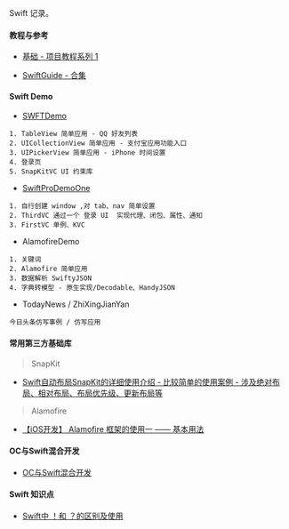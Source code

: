 <!-- # Swift-WYH -->
Swift 记录。


#### 教程与参考
* [基础 - 项目教程系列 1](https://github.com/iOS-Swift-Developers/Swift)

* [SwiftGuide - 合集](https://github.com/ipader/SwiftGuide)

#### Swift Demo
* [SWFTDemo](https://github.com/itwyhuaing/Swift-WYH/tree/master/SwiftUIDemo)

```
1. TableView 简单应用 - QQ 好友列表
2. UICollectionView 简单应用 - 支付宝应用功能入口
3. UIPickerView 简单应用 - iPhone 时间设置
4. 登录页
5. SnapKitVC UI 约束库
```

* [SwiftProDemoOne](https://github.com/itwyhuaing/Swift-WYH/tree/master/SwiftProDemoOne)

```
1. 自行创建 window ,对 tab、nav 简单设置
2. ThirdVC 通过一个 登录 UI  实现代理、闭包、属性、通知
3. FirstVC 单例、KVC
```

* AlamofireDemo

```
1. 关键词
2. Alamofire 简单应用
3. 数据解析 SwiftyJSON
4. 字典转模型 - 原生实现/Decodable、HandyJSON

```

* TodayNews / ZhiXingJianYan

```
今日头条仿写事例 / 仿写应用
```


#### 常用第三方基础库

> SnapKit

* [Swift自动布局SnapKit的详细使用介绍 - 比较简单的使用案例 - 涉及绝对布局、相对布局、布局优先级、更新布局等 ](https://www.jianshu.com/p/2bad53a2a180)


> Alamofire

* [【iOS开发】 Alamofire 框架的使用一 —— 基本用法](https://www.jianshu.com/p/f8c3adb056cf)

#### OC与Swift混合开发
* [OC与Swift混合开发](https://github.com/itwyhuaing/Swift-WYH/tree/master/OC与Swift混合开发)


#### Swift 知识点

* [Swift中 ！和 ？的区别及使用](https://www.jianshu.com/p/89a2afb82488)
